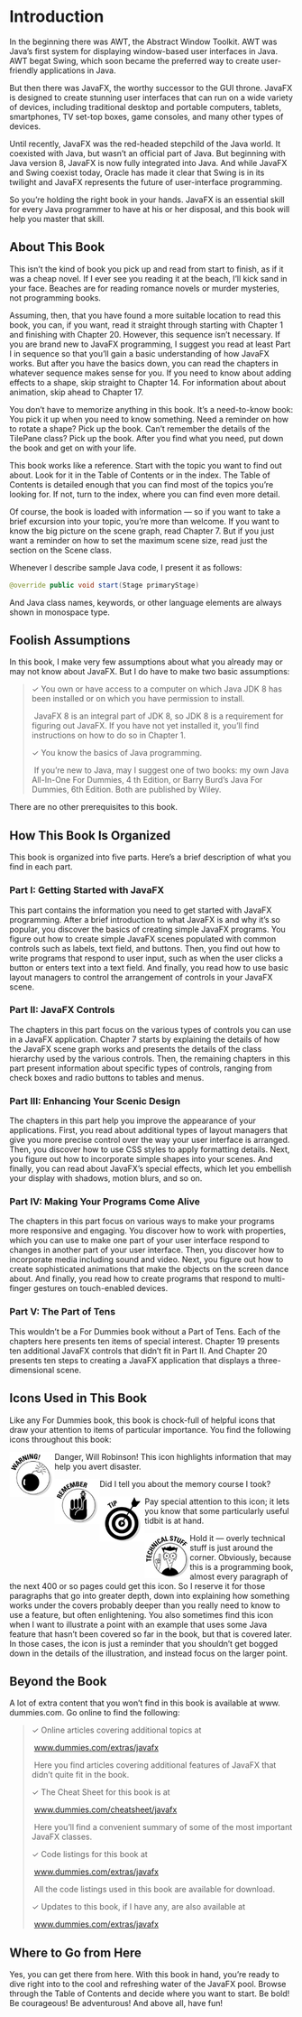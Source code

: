# Introduction

In the beginning there was AWT, the Abstract Window Toolkit. AWT was Java’s first system for displaying window-based user interfaces in Java. AWT begat Swing, which soon became the preferred way to create user-friendly applications in Java.

But then there was JavaFX, the worthy successor to the GUI throne. JavaFX is designed to create stunning user interfaces that can run on a wide variety of devices, including traditional desktop and portable computers, tablets, smartphones, TV set-top boxes, game consoles, and many other types of devices.

Until recently, JavaFX was the red-headed stepchild of the Java world. It coexisted with Java, but wasn’t an official part of Java. But beginning with Java version 8, JavaFX is now fully integrated into Java. And while JavaFX and Swing coexist today, Oracle has made it clear that Swing is in its twilight and JavaFX represents the future of user-interface programming.

So you’re holding the right book in your hands. JavaFX is an essential skill for every Java programmer to have at his or her disposal, and this book will help you master that skill.

## About This Book

This isn’t the kind of book you pick up and read from start to finish, as if it was a cheap novel. If I ever see you reading it at the beach, I’ll kick sand in your face. Beaches are for reading romance novels or murder mysteries, not programming books.

Assuming, then, that you have found a more suitable location to read this book, you can, if you want, read it straight through starting with Chapter 1 and finishing with Chapter 20. However, this sequence isn’t necessary. If you are brand new to JavaFX programming, I suggest you read at least Part I in sequence so that you’ll gain a basic understanding of how JavaFX works. But after you have the basics down, you can read the chapters in whatever sequence makes sense for you. If you need to know about adding effects to a shape, skip straight to Chapter 14. For information about about animation, skip ahead to Chapter 17.

You don’t have to memorize anything in this book. It’s a need-to-know book: You pick it up when you need to know something. Need a reminder on how to rotate a shape? Pick up the book. Can’t remember the details of the TilePane class? Pick up the book. After you find what you need, put down the book and get on with your life.

This book works like a reference. Start with the topic you want to find out about. Look for it in the Table of Contents or in the index. The Table of Contents is detailed enough that you can find most of the topics you’re looking for. If not, turn to the index, where you can find even more detail.

Of course, the book is loaded with information — so if you want to take a brief excursion into your topic, you’re more than welcome. If you want to know the big picture on the scene graph, read Chapter 7. But if you just want a reminder on how to set the maximum scene size, read just the section on the Scene class.

Whenever I describe sample Java code, I present it as follows:

```java
@override public void start(Stage primaryStage)
```

And Java class names, keywords, or other language elements are always shown in monospace type.

## Foolish Assumptions

In this book, I make very few assumptions about what you already may or may not know about JavaFX. But I do have to make two basic assumptions:

> ✓ You own or have access to a computer on which Java JDK 8 has been installed or on which you have permission to install.
>
> ​	JavaFX 8 is an integral part of JDK 8, so JDK 8 is a requirement for figuring out JavaFX. If you have not yet installed it, you’ll find instructions on how to do so in Chapter 1.
>
> ✓ You know the basics of Java programming.
>
> ​	If you’re new to Java, may I suggest one of two books: my own Java All-In-One For Dummies, 4 th Edition, or Barry Burd’s Java For Dummies, 6th Edition. Both are published by Wiley.

There are no other prerequisites to this book.

## How This Book Is Organized

This book is organized into five parts. Here’s a brief description of what you find in each part.

### Part I: Getting Started with JavaFX

This part contains the information you need to get started with JavaFX programming. After a brief introduction to what JavaFX is and why it’s so popular, you discover the basics of creating simple JavaFX programs. You figure out how to create simple JavaFX scenes populated with common controls such as labels, text field, and buttons. Then, you find out how to write programs that respond to user input, such as when the user clicks a button or enters text into a text field. And finally, you read how to use basic layout managers to control the arrangement of controls in your JavaFX scene.

### Part II: JavaFX Controls

The chapters in this part focus on the various types of controls you can use in a JavaFX application. Chapter 7 starts by explaining the details of how the JavaFX scene graph works and presents the details of the class hierarchy used by the various controls. Then, the remaining chapters in this part present information about specific types of controls, ranging from check boxes and radio buttons to tables and menus.

### Part III: Enhancing Your Scenic Design

The chapters in this part help you improve the appearance of your applications. First, you read about additional types of layout managers that give you more precise control over the way your user interface is arranged. Then, you discover how to use CSS styles to apply formatting details. Next, you figure out how to incorporate simple shapes into your scenes. And finally, you can read about JavaFX’s special effects, which let you embellish your display with shadows, motion blurs, and so on.

### Part IV: Making Your Programs Come Alive

The chapters in this part focus on various ways to make your programs more responsive and engaging. You discover how to work with properties, which you can use to make one part of your user interface respond to changes in another part of your user interface. Then, you discover how to incorporate media including sound and video. Next, you figure out how to create sophisticated animations that make the objects on the screen dance about. And finally, you read how to create programs that respond to multi-finger gestures on touch-enabled devices.

### Part V: The Part of Tens

This wouldn’t be a For Dummies book without a Part of Tens. Each of the chapters here presents ten items of special interest. Chapter 19 presents ten additional JavaFX controls that didn’t fit in Part II. And Chapter 20 presents ten steps to creating a JavaFX application that displays a three-dimensional scene.

## Icons Used in This Book

Like any For Dummies book, this book is chock-full of helpful icons that draw your attention to items of particular importance. You find the following icons throughout this book:

<img src="assets/image-20210103235640021.png" width="80" align="left"/>

Danger, Will Robinson! This icon highlights information that may help you avert disaster.

<img src="assets/image-20210103235329436.png" width="80" align="left"/>

Did I tell you about the memory course I took?

<img src="assets/image-20210103235452916.png" width="80" align="left"/>

Pay special attention to this icon; it lets you know that some particularly useful tidbit is at hand.

<img src="assets/image-20210103235548312.png" width="80" align="left"/>

Hold it — overly technical stuff is just around the corner. Obviously, because this is a programming book, almost every paragraph of the next 400 or so pages could get this icon. So I reserve it for those paragraphs that go into greater depth, down into explaining how something works under the covers probably deeper than you really need to know to use a feature, but often enlightening. You also sometimes find this icon when I want to illustrate a point with an example that uses some Java feature that hasn’t been covered so far in the book, but that is covered later. In those cases, the icon is just a reminder that you shouldn’t get bogged down in the details of the illustration, and instead focus on the larger point.

## Beyond the Book

A lot of extra content that you won’t find in this book is available at www. dummies.com. Go online to find the following:

> ✓ Online articles covering additional topics at
>
> ​	www.dummies.com/extras/javafx
>
> ​	Here you find articles covering additional features of JavaFX that didn’t quite fit in the book.
>
> ✓ The Cheat Sheet for this book is at
>
> ​	www.dummies.com/cheatsheet/javafx
>
> ​	Here you’ll find a convenient summary of some of the most important JavaFX classes.
>
> ✓ Code listings for this book at
>
> ​	www.dummies.com/extras/javafx
>
> ​	All the code listings used in this book are available for download.
>
> ✓ Updates to this book, if I have any, are also available at
>
> ​	www.dummies.com/extras/javafx

## Where to Go from Here

Yes, you can get there from here. With this book in hand, you’re ready to dive right into to the cool and refreshing water of the JavaFX pool. Browse through the Table of Contents and decide where you want to start. Be bold! Be courageous! Be adventurous! And above all, have fun!